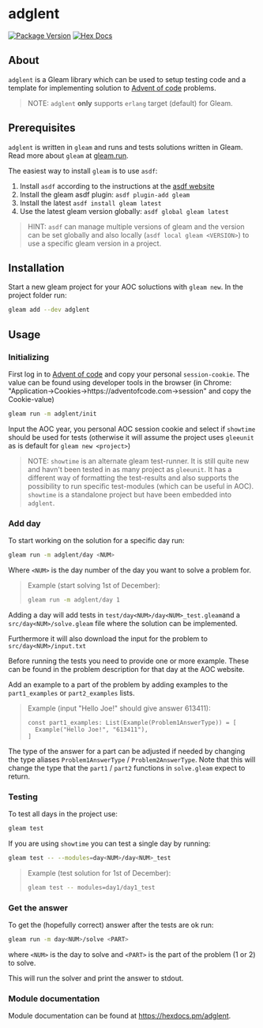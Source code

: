 # adglent

[![Package Version](https://img.shields.io/hexpm/v/adglent)](https://hex.pm/packages/adglent)
[![Hex Docs](https://img.shields.io/badge/hex-docs-ffaff3)](https://hexdocs.pm/adglent/)

## About

`adglent` is a Gleam library which can be used to setup testing code and a template for implementing solution to [Advent of code](https://adventofcode.com/) problems.

> NOTE: `adglent` **only** supports `erlang` target (default) for Gleam.

## Prerequisites

`adglent` is written in `gleam` and runs and tests solutions written in Gleam. Read more about `gleam` at [gleam.run](https://gleam.run).

The easiest way to install `gleam` is to use `asdf`:

1. Install `asdf` according to the instructions at the [asdf website](https://asdf-vm.com/)
2. Install the gleam asdf plugin: `asdf plugin-add gleam`
3. Install the latest `asdf install gleam latest`
4. Use the latest gleam version globally: `asdf global gleam latest`

> HINT: `asdf` can manage multiple versions of gleam and the version can be set globally and also locally (`asdf local gleam <VERSION>`) to use a specific gleam version in a project.

## Installation

Start a new gleam project for your AOC soluctions with `gleam new`. In the project folder run:

```sh
gleam add --dev adglent
```

## Usage

### Initializing

First log in to [Advent of code](https://adventofcode.com/) and copy your personal `session-cookie`. The value can be found using developer tools in the browser (in Chrome: "Application->Cookies->https://adventofcode.com->session" and copy the Cookie-value)

```sh
gleam run -m adglent/init
```

Input the AOC year, you personal AOC session cookie and select if `showtime` should be used for tests (otherwise it will assume the project uses `gleeunit` as is default for `gleam new <project>`)

> NOTE: `showtime` is an alternate gleam test-runner. It is still quite new and havn't been tested in as many project as `gleeunit`. It has a different way of formatting the test-results and also supports the possibility to run specific test-modules (which can be useful in AOC). `showtime` is a standalone project but have been embedded into `adglent`.

### Add day

To start working on the solution for a specific day run:

```sh
gleam run -m adglent/day <NUM>
```

Where `<NUM>` is the day number of the day you want to solve a problem for.

> Example (start solving 1st of December):
>
> ```sh
> gleam run -m adglent/day 1
> ```

Adding a day will add tests in `test/day<NUM>/day<NUM>_test.gleam`and a `src/day<NUM>/solve.gleam` file where the solution can be implemented.

Furthermore it will also download the input for the problem to `src/day<NUM>/input.txt`

Before running the tests you need to provide one or more example. These can be found in the problem description for that day at the AOC website.

Add an example to a part of the problem by adding examples to the `part1_examples` or `part2_examples` lists.

> Example (input "Hello Joe!" should give answer 613411):
>
> ```gleam
> const part1_examples: List(Example(Problem1AnswerType)) = [
>   Example("Hello Joe!", "613411"),
> ]
> ```

The type of the answer for a part can be adjusted if needed by changing the type aliases `Problem1AnswerType` / `Problem2AnswerType`. Note that this will change the type that the `part1` / `part2` functions in `solve.gleam` expect to return.

### Testing

To test all days in the project use:

```sh
gleam test
```

If you are using `showtime` you can test a single day by running:

```sh
gleam test -- --modules=day<NUM>/day<NUM>_test
```

> Example (test solution for 1st of December):
>
> ```sh
> gleam test -- modules=day1/day1_test
> ```

### Get the answer

To get the (hopefully correct) answer after the tests are ok run:

```sh
gleam run -m day<NUM>/solve <PART>
```

where `<NUM>` is the day to solve and `<PART>` is the part of the problem (1 or 2) to solve.

This will run the solver and print the answer to stdout.

### Module documentation

Module documentation can be found at <https://hexdocs.pm/adglent>.

